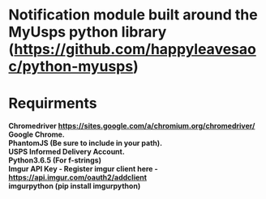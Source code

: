 # Notification module built around the MyUsps python library (https://github.com/happyleavesaoc/python-myusps)


# Requirments
**Chromedriver https://sites.google.com/a/chromium.org/chromedriver/  
Google Chrome.  
PhantomJS (Be sure to include in your path).  
USPS Informed Delivery Account.  
Python3.6.5 (For f-strings)  
Imgur API Key - Register imgur client here - https://api.imgur.com/oauth2/addclient  
imgurpython (pip install imgurpython)**